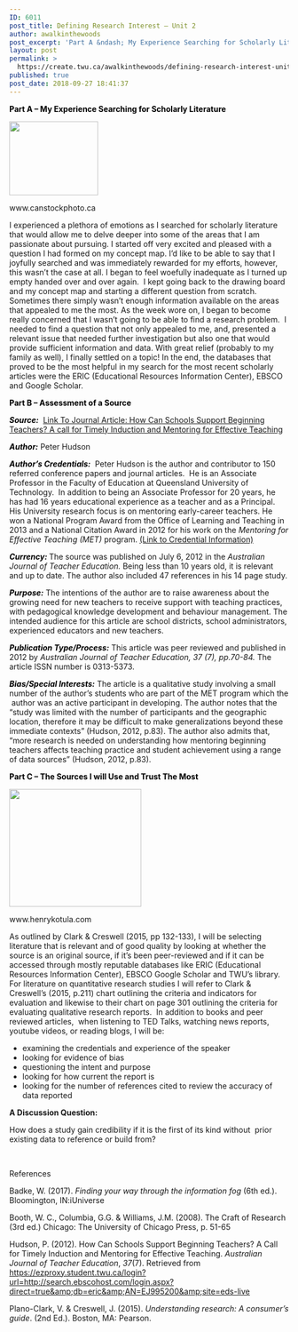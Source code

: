 ```yaml
---
ID: 6011
post_title: Defining Research Interest – Unit 2
author: awalkinthewoods
post_excerpt: 'Part A &ndash; My Experience Searching for Scholarly Literature I experienced a plethora of emotions as I searched for scholarly literature that would allow me to delve deeper into some of the areas that I am passionate about pursuing. I started off very excited and pleased with a question I had formed on my concept [&hellip;]'
layout: post
permalink: >
  https://create.twu.ca/awalkinthewoods/defining-research-interest-unit-2/
published: true
post_date: 2018-09-27 18:41:37
---
```

<span style="color: #000000"><strong>Part A &#8211; My Experience Searching for Scholarly Literature</strong></span>

<div id="attachment_495" style="width: 170px" class="wp-caption alignright"><img class="wp-image-495" src="http://create.twu.ca/awalkinthewoods/files/2018/09/search.jpg" alt="" width="160" height="133" /><p class="wp-caption-text">www.canstockphoto.ca</p></div>

I experienced a plethora of emotions as I searched for scholarly literature that would allow me to delve deeper into some of the areas that I am passionate about pursuing. I started off very excited and pleased with a question I had formed on my concept map. I&#8217;d like to be able to say that I joyfully searched and was immediately rewarded for my efforts, however, this wasn&#8217;t the case at all. I began to feel woefully inadequate as I turned up empty handed over and over again.  I kept going back to the drawing board and my concept map and starting a different question from scratch. Sometimes there simply wasn&#8217;t enough information available on the areas that appealed to me the most. As the week wore on, I began to become really concerned that I wasn&#8217;t going to be able to find a research problem.  I needed to find a question that not only appealed to me, and, presented a relevant issue that needed further investigation but also one that would provide sufficient information and data. With great relief (probably to my family as well), I finally settled on a topic! In the end, the databases that proved to be the most helpful in my search for the most recent scholarly articles were the ERIC (Educational Resources Information Center), EBSCO and Google Scholar.

<span style="color: #000000"><strong>Part B &#8211; Assessment of a Source</strong></span>

<span style="color: #000000"><strong><em>Source:</em></strong></span>  <a href="https://eric.ed.gov/contentdelivery/servlet/ERICServlet?accno=EJ995200"  rel="noopener">Link To Journal Article: How Can Schools Support Beginning Teachers? A call for Timely Induction and Mentoring for Effective Teaching</a>

<span style="color: #000000"><strong><em>Author:</em></strong> </span>Peter Hudson

<span style="color: #000000"><em><strong>Author&#8217;s Credentials:</strong></em></span>  Peter Hudson is the author and contributor to 150 referred conference papers and journal articles.  He is an Associate Professor in the Faculty of Education at Queensland University of Technology.  In addition to being an Associate Professor for 20 years, he has had 16 years educational experience as a teacher and as a Principal. His University research focus is on mentoring early-career teachers. He won a National Program Award from the Office of Learning and Teaching in 2013 and a National Citation Award in 2012 for his work on the <em>Mentoring for Effective Teaching (MET)</em> program. <a href="http://staff.qut.edu.au/staff/hudsonpb/"  rel="noopener">(Link to Credential Information)</a>

<span style="color: #000000"><strong><em>Currency:</em> </strong></span>The source was published on July 6, 2012 in the <em>Australian Journal of Teacher Education. </em>Being less than 10 years old, it is relevant and up to date. The author also included 47 references in his 14 page study.

<span style="color: #000000"><em><strong>Purpose:</strong> </em></span>The intentions of the author are to raise awareness about the growing need for new teachers to receive support with teaching practices, with pedagogical knowledge development and behaviour management. The intended audience for this article are school districts, school administrators, experienced educators and new teachers.

<span style="color: #000000"><em><strong>Publication Type/Process:</strong></em> </span>This article was peer reviewed and published in 2012 by <em>Australian Journal of Teacher Education, 37 (7), pp.70-84. </em>The article ISSN number is 0313-5373.

<span style="color: #000000"><strong><em>Bias/Special Interests:</em></strong> </span>The article is a qualitative study involving a small number of the author&#8217;s students who are part of the MET program which the  author was an active participant in developing. The author notes that the &#8220;study was limited with the number of participants and the geographic location, therefore it may be difficult to make generalizations beyond these immediate contexts&#8221; (Hudson, 2012, p.83). The author also admits that, &#8220;more research is needed on understanding how mentoring beginning teachers affects teaching practice and student achievement using a range of data sources&#8221; (Hudson, 2012, p.83).

<span style="color: #000000"><strong>Part C &#8211; The Sources I will Use and Trust The Most</strong></span>

<div id="attachment_496" style="width: 248px" class="wp-caption alignleft"><img class="size-full wp-image-496" src="http://create.twu.ca/awalkinthewoods/files/2018/09/come-to-these-conclusions.png" alt="" width="238" height="212" /><p class="wp-caption-text">www.henrykotula.com</p></div>

As outlined by Clark &amp; Creswell (2015, pp 132-133), I will be selecting literature that is relevant and of good quality by looking at whether the source is an original source, if it&#8217;s been peer-reviewed and if it can be accessed through mostly reputable databases like ERIC (Educational Resources Information Center), EBSCO Google Scholar and TWU&#8217;s library. For literature on quantitative research studies I will refer to Clark &amp; Creswell&#8217;s (2015, p.211) chart outlining the criteria and indicators for evaluation and likewise to their chart on page 301 outlining the criteria for evaluating qualitative research reports.  In addition to books and peer reviewed articles,  when listening to TED Talks, watching news reports, youtube videos, or reading blogs, I will be:

<ul>
<li>examining the credentials and experience of the speaker</li>
<li>looking for evidence of bias</li>
<li>questioning the intent and purpose</li>
<li>looking for how current the report is</li>
<li>looking for the number of references cited to review the accuracy of data reported</li>
</ul>

<strong>A Discussion Question:</strong>

How does a study gain credibility if it is the first of its kind without  prior existing data to reference or build from?

&nbsp;

References

Badke, W. (2017). <em>Finding your way through the information fog</em> (6th ed.). Bloomington, IN:iUniverse

Booth, W. C., Columbia, G.G. &amp; Williams, J.M. (2008). The Craft of Research (3rd ed.) Chicago: The University of Chicago Press, p. 51-65

Hudson, P. (2012). How Can Schools Support Beginning Teachers? A Call for Timely Induction and Mentoring for Effective Teaching. <em>Australian Journal of Teacher Education</em>, <em>37</em>(7). Retrieved from https://ezproxy.student.twu.ca/login?url=http://search.ebscohost.com/login.aspx?direct=true&amp;db=eric&amp;AN=EJ995200&amp;site=eds-live

Plano-Clark, V. &amp; Creswell, J. (2015). <em>Understanding research: A consumer&#8217;s guide</em>. (2nd Ed.). Boston, MA: Pearson.

&nbsp;

&nbsp;

&nbsp;